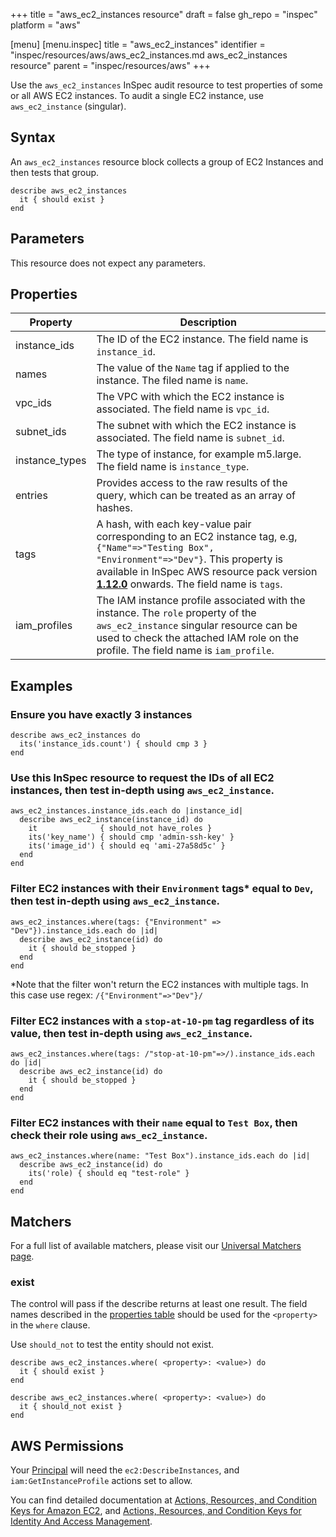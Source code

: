 +++
title = "aws_ec2_instances resource"
draft = false
gh_repo = "inspec"
platform = "aws"

[menu]
  [menu.inspec]
    title = "aws_ec2_instances"
    identifier = "inspec/resources/aws/aws_ec2_instances.md aws_ec2_instances resource"
    parent = "inspec/resources/aws"
+++

Use the `aws_ec2_instances` InSpec audit resource to test properties of some or all AWS EC2 instances. To audit a single EC2 instance, use `aws_ec2_instance` (singular).

## Syntax

An `aws_ec2_instances` resource block collects a group of EC2 Instances and then tests that group.

    describe aws_ec2_instances
      it { should exist }
    end

## Parameters

This resource does not expect any parameters.

## Properties

| Property       | Description                                                                                                                                                                                                                                                                                            |
| -------------- | ------------------------------------------------------------------------------------------------------------------------------------------------------------------------------------------------------------------------------------------------------------------------------------------------------ |
| instance_ids   | The ID of the EC2 instance. The field name is `instance_id`.                                                                                                                                                                                                                                           |
| names          | The value of the `Name` tag if applied to the instance. The filed name is `name`.                                                                                                                                                                                                                      |
| vpc_ids        | The VPC with which the EC2 instance is associated. The field name is `vpc_id`.                                                                                                                                                                                                                         |
| subnet_ids     | The subnet with which the EC2 instance is associated. The field name is `subnet_id`.                                                                                                                                                                                                                   |
| instance_types | The type of instance, for example m5.large. The field name is `instance_type`.                                                                                                                                                                                                                         |
| entries        | Provides access to the raw results of the query, which can be treated as an array of hashes.                                                                                                                                                                                                           |
| tags           | A hash, with each key-value pair corresponding to an EC2 instance tag, e.g, `{"Name"=>"Testing Box", "Environment"=>"Dev"}`. This property is available in InSpec AWS resource pack version **[1.12.0](https://github.com/inspec/inspec-aws/releases/tag/v1.12.0)** onwards. The field name is `tags`. |
| iam_profiles   | The IAM instance profile associated with the instance. The `role` property of the `aws_ec2_instance` singular resource can be used to check the attached IAM role on the profile. The field name is `iam_profile`.                                                                                     |

## Examples

### Ensure you have exactly 3 instances

    describe aws_ec2_instances do
      its('instance_ids.count') { should cmp 3 }
    end

### Use this InSpec resource to request the IDs of all EC2 instances, then test in-depth using `aws_ec2_instance`.

    aws_ec2_instances.instance_ids.each do |instance_id|
      describe aws_ec2_instance(instance_id) do
        it              { should_not have_roles }
        its('key_name') { should cmp 'admin-ssh-key' }
        its('image_id') { should eq 'ami-27a58d5c' }
      end
    end

### Filter EC2 instances with their `Environment` tags<superscript>\*</superscript> equal to `Dev`, then test in-depth using `aws_ec2_instance`.

    aws_ec2_instances.where(tags: {"Environment" => "Dev"}).instance_ids.each do |id|
      describe aws_ec2_instance(id) do
        it { should be_stopped }
      end
    end

<superscript>\*</superscript>Note that the filter won't return the EC2 instances with multiple tags. In this case use regex: `/{"Environment"=>"Dev"}/`

### Filter EC2 instances with a `stop-at-10-pm` tag regardless of its value, then test in-depth using `aws_ec2_instance`.

    aws_ec2_instances.where(tags: /"stop-at-10-pm"=>/).instance_ids.each do |id|
      describe aws_ec2_instance(id) do
        it { should be_stopped }
      end
    end

### Filter EC2 instances with their `name` equal to `Test Box`, then check their role using `aws_ec2_instance`.

    aws_ec2_instances.where(name: "Test Box").instance_ids.each do |id|
      describe aws_ec2_instance(id) do
        its('role) { should eq "test-role" }
      end
    end

## Matchers

For a full list of available matchers, please visit our [Universal Matchers page](/inspec/matchers/).

### exist

The control will pass if the describe returns at least one result.
The field names described in the [properties table](#properties) should be used for the `<property>` in the `where` clause.

Use `should_not` to test the entity should not exist.

    describe aws_ec2_instances.where( <property>: <value>) do
      it { should exist }
    end

    describe aws_ec2_instances.where( <property>: <value>) do
      it { should_not exist }
    end

## AWS Permissions

Your [Principal](https://docs.aws.amazon.com/IAM/latest/UserGuide/intro-structure.html#intro-structure-principal)
will need the `ec2:DescribeInstances`, and `iam:GetInstanceProfile` actions set to allow.

You can find detailed documentation at
[Actions, Resources, and Condition Keys for Amazon EC2](https://docs.aws.amazon.com/IAM/latest/UserGuide/list_amazonec2.html),
and [Actions, Resources, and Condition Keys for Identity And Access Management](https://docs.aws.amazon.com/IAM/latest/UserGuide/list_identityandaccessmanagement.html).
